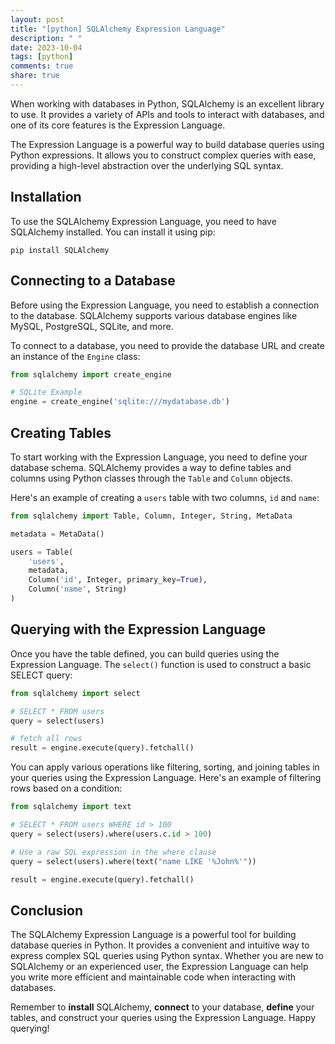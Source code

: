 ```yaml
---
layout: post
title: "[python] SQLAlchemy Expression Language"
description: " "
date: 2023-10-04
tags: [python]
comments: true
share: true
---
```


When working with databases in Python, SQLAlchemy is an excellent library to use. It provides a variety of APIs and tools to interact with databases, and one of its core features is the Expression Language.

The Expression Language is a powerful way to build database queries using Python expressions. It allows you to construct complex queries with ease, providing a high-level abstraction over the underlying SQL syntax.

## Installation

To use the SQLAlchemy Expression Language, you need to have SQLAlchemy installed. You can install it using pip:

```shell
pip install SQLAlchemy
```

## Connecting to a Database

Before using the Expression Language, you need to establish a connection to the database. SQLAlchemy supports various database engines like MySQL, PostgreSQL, SQLite, and more.

To connect to a database, you need to provide the database URL and create an instance of the `Engine` class:

```python
from sqlalchemy import create_engine

# SQLite Example
engine = create_engine('sqlite:///mydatabase.db')
```

## Creating Tables

To start working with the Expression Language, you need to define your database schema. SQLAlchemy provides a way to define tables and columns using Python classes through the `Table` and `Column` objects.

Here's an example of creating a `users` table with two columns, `id` and `name`:

```python
from sqlalchemy import Table, Column, Integer, String, MetaData

metadata = MetaData()

users = Table(
    'users',
    metadata,
    Column('id', Integer, primary_key=True),
    Column('name', String)
)
```

## Querying with the Expression Language

Once you have the table defined, you can build queries using the Expression Language. The `select()` function is used to construct a basic SELECT query:

```python
from sqlalchemy import select

# SELECT * FROM users
query = select(users)

# fetch all rows
result = engine.execute(query).fetchall()
```

You can apply various operations like filtering, sorting, and joining tables in your queries using the Expression Language. Here's an example of filtering rows based on a condition:

```python
from sqlalchemy import text

# SELECT * FROM users WHERE id > 100
query = select(users).where(users.c.id > 100)

# Use a raw SQL expression in the where clause
query = select(users).where(text("name LIKE '%John%'"))

result = engine.execute(query).fetchall()
```

## Conclusion

The SQLAlchemy Expression Language is a powerful tool for building database queries in Python. It provides a convenient and intuitive way to express complex SQL queries using Python syntax. Whether you are new to SQLAlchemy or an experienced user, the Expression Language can help you write more efficient and maintainable code when interacting with databases.

Remember to **install** SQLAlchemy, **connect** to your database, **define** your tables, and construct your queries using the Expression Language. Happy querying!